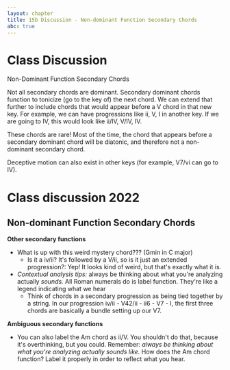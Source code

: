```yaml
---
layout: chapter
title: 15b Discussion - Non-dominant Function Secondary Chords
abc: true
---
```

# Class Discussion 

Non-Dominant Function Secondary Chords

Not all secondary chords are dominant. Secondary dominant chords function to tonicize (go to the key of) the next chord. We can extend that further to include chords that would appear before a V chord in that new key. For example, we can have progressions like ii, V, I in another key. If we are going to IV, this would look like ii/IV, V/IV, IV.

These chords are rare! Most of the time, the chord that appears before a secondary dominant chord will be diatonic, and therefore not a non-dominant secondary chord.

Deceptive motion can also exist in other keys (for example, V7/vi can go to IV).

# Class discussion 2022
## Non-dominant Function Secondary Chords

**Other secondary functions**
- What is up with this weird mystery chord??? (Gmin in C major)
  - Is it a iv/ii? It's followed by a V/ii, so is it just an extended progression?: Yep! It looks kind of weird, but that's exactly what it is.
- *Contextual analysis tips:* always be thinking about what you're analyzing actually *sounds.* All Roman numerals do is label function. They're like a legend indicating what we hear
  - Think of chords in a secondary progression as being tied together by a string. In our progression iv/ii - V42/ii - ii6 - V7 - I, the first three chords are basically a bundle setting up our V7.

**Ambiguous secondary functions**
- You can also label the Am chord as ii/V. You shouldn't do that, because it's overthinking, but you could. Remember: *always be thinking about what you're analyzing actually sounds like.* How does the Am chord function? Label it properly in order to reflect what you hear.

